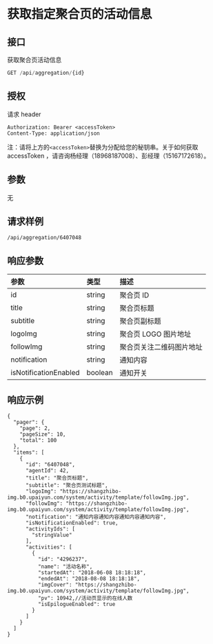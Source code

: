 # 获取指定聚合页的活动信息

## 接口

获取聚合页活动信息

```javascript
GET /api/aggregation/{id}
```

## 授权

请求 header

```http
Authorization: Bearer <accessToken>
Content-Type: application/json
```

注：请将上方的`<accessToken>`替换为分配给您的秘钥串。关于如何获取 accessToken ，请咨询杨经理（18968187008）、彭经理（15167172618）。

## 参数

无

## 请求样例

```text
/api/aggregation/6407048
```

## 响应参数

| 参数 | 类型 | 描述 |
| :--- | :--- | :--- |
| id | string | 聚合页 ID |
| title | string | 聚合页标题 |
| subtitle | string | 聚合页副标题 |
| logoImg | string | 聚合页 LOGO 图片地址 |
| followImg | string | 聚合页关注二维码图片地址 |
| notification | string | 通知内容 |
| isNotificationEnabled | boolean | 通知开关 |

## 响应示例

```text
{
  "pager": {
    "page": 2,
    "pageSize": 10,
    "total": 100
  },
  "items": [
    {
      "id": "6407048",
      "agentId": 42,
      "title": "聚合页标题",
      "subtitle": "聚合页测试标题",
      "logoImg": "https://shangzhibo-img.b0.upaiyun.com/system/activity/template/followImg.jpg",
      "followImg": "https://shangzhibo-img.b0.upaiyun.com/system/activity/template/followImg.jpg",
      "notification": "通知内容通知内容通知内容通知内容",
      "isNotificationEnabled": true,
      "activityIds": [
        "stringValue"
      ],
      "activities": [
        {
          "id": "4296237",
          "name": "活动名称",
          "startedAt": "2018-06-08 18:18:18",
          "endedAt": "2018-08-08 18:18:18",
          "imgCover": "https://shangzhibo-img.b0.upaiyun.com/system/activity/template/followImg.jpg",
          "pv": 10942,//活动页显示的在线人数
          "isEpilogueEnabled": true
        }
      ]
    }
  ]
}
```

